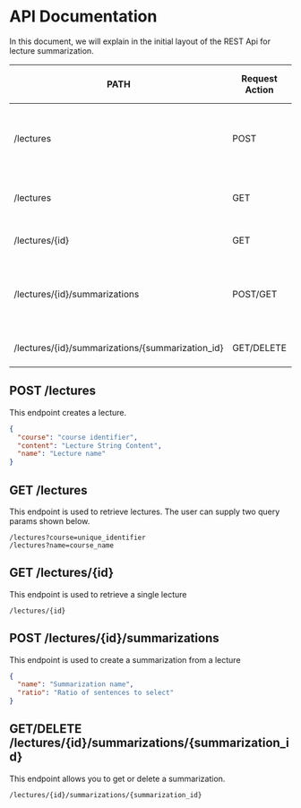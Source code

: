 # API Documentation

In this document, we will explain in the initial layout of the REST Api for lecture summarization.

| PATH                                             | Request Action | Description                                                                          | Request or Query Params                                     |
|--------------------------------------------------|----------------|--------------------------------------------------------------------------------------|-------------------------------------------------------------|
| /lectures                                        | POST           | The user can upload  lecture content, which can then be utilized for summarization. | Params: course, content, name                               |
| /lectures                                        | GET            | Get all uploaded lectures.                                                           | Query Params: course, name                                  |
| /lectures/{id}                                   | GET            | Retrieve a lecture.                                                                  | Query Params: None                                          |
| /lectures/{id}/summarizations                    | POST/GET       | Create a summarization or  GET all summarizations for a given lecture.               | Params: name, ratio, Query Params: custom_tag |
| /lectures/{id}/summarizations/{summarization_id} | GET/DELETE     | Get or delete a summarized lecture.                                                  | None                                                        |


## POST /lectures

This endpoint creates a lecture.

```json
{
  "course": "course identifier",
  "content": "Lecture String Content",
  "name": "Lecture name"
}
``` 

## GET /lectures

This endpoint is used to retrieve lectures. The user can supply two query params shown below.
```
/lectures?course=unique_identifier
/lectures?name=course_name
```

## GET /lectures/{id}

This endpoint is used to retrieve a single lecture
```
/lectures/{id}
```

## POST /lectures/{id}/summarizations

This endpoint is used to create a summarization from a lecture
```json
{
  "name": "Summarization name",
  "ratio": "Ratio of sentences to select"
}
```

## GET/DELETE /lectures/{id}/summarizations/{summarization_id} 

This endpoint allows you to get or delete a summarization.
```
/lectures/{id}/summarizations/{summarization_id} 
```